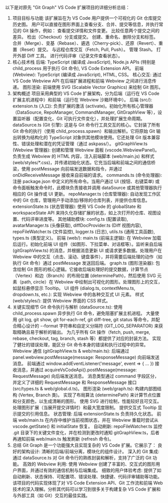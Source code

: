 以下是对原先 "Git Graph" VS Code 扩展项目的详细分析总结：
1. 项目目标与功能
该扩展旨在为 VS Code 用户提供一个可视化的 Git 仓库提交历史图。
用户可以直接在图形界面上查看分支、合并、提交等信息，并执行常见的 Git 操作，例如：
查看提交详情和文件变更。
比较任意两个提交之间的差异。
检出（Checkout）分支或提交。
创建、重命名、删除分支和标签。
合并（Merge）、变基（Rebase）、遴选（Cherry-pick）、还原（Revert）、重置（Reset）提交。
与远程仓库交互（Fetch, Pull, Push）。
管理 Stash。
打开外部 Diff 工具。
进行代码评审（记录文件查看状态）。
2. 核心技术栈
后端: TypeScript (编译成 JavaScript), Node.js APIs (特别是 child_process 用于执行 Git 命令), VS Code Extension API。
前端 (Webview): TypeScript (编译成 JavaScript), HTML, CSS。
核心交互: 通过 VS Code Webview API 在后端扩展进程和前端 Webview 之间进行消息传递。
图形渲染: 前端使用 SVG (Scalable Vector Graphics) 来绘制 Git 图形。
3. 架构概述
项目采用典型的 VS Code 扩展架构，分为后端（运行在 VS Code 扩展主机进程中）和前端（运行在 Webview 沙箱环境中）。
后端 (src/):
extension.ts (入口): 负责扩展的激活 (activate)。初始化所有核心管理器（DataSource, RepoManager, CommandManager, GitGraphView 等），设置监听器（配置变化、Git 可执行文件变化），并处理扩展生命周期。
dataSource.ts (Git 引擎): 这是与 Git 命令行工具交互的核心。它封装了所有 Git 命令的执行（使用 child_process.spawn）和输出解析。它将原始 Git 输出转换为结构化的 TypeScript 对象供其他模块使用。它还处理 Git 版本兼容性、错误处理和潜在的凭证管理（通过 askpass/）。
gitGraphView.ts (Webview 管理器): 创建和管理 Webview 面板 (vscode.WebviewPanel)。负责生成 Webview 的 HTML 内容，注入前端脚本 (web/main.js) 和样式 (web/styles/*.css)，并传递初始化状态。它充当后端和前端之间的通信桥梁，使用 postMessage 向前端发送数据和指令，并通过 onDidReceiveMessage 接收来自前端的请求。
commands.ts (命令处理器): 注册 package.json 中定义的所有命令。当用户通过 UI (按钮、右键菜单) 或命令面板触发命令时，此模块负责接收并调用 dataSource 或其他管理器执行相应的 Git 操作或 UI 更新。
repoManager.ts (仓库管理器): 自动发现工作区中的 Git 仓库，管理用户手动添加/移除的仓库列表，并提供仓库信息。
extensionState.ts (状态管理器): 使用 VS Code 的 globalState 和 workspaceState API 来持久化存储扩展的状态，如上次打开的仓库、视图设置、代码评审进度等。
其他辅助模块: config.ts (配置读取), avatarManager.ts (头像获取), diffDocProvider.ts (Diff 视图内容), repoFileWatcher.ts (文件监控), logger.ts (日志), utils.ts (通用工具函数), types.ts (类型定义)。
前端 (web/):
main.ts (前端主逻辑): 在 Webview 加载后运行。初始化前端 UI 组件（如图形、下拉菜单、对话框等）。监听来自后端 (gitGraphView.ts) 的消息，并根据消息更新 UI 或请求更多数据。处理用户在 Webview 中的交互（点击、滚动、键盘事件），并将需要后端处理的动作（如执行 Git 命令）通过 postMessage 发送回后端。
graph.ts (图形渲染器): 包含绘制 Git 图形的核心逻辑。它接收后端处理好的提交数据，计算节点（Vertex）和边（Branch）的布局位置 (determinePath)，然后使用 SVG 元素（path, circle）在 Webview 中绘制出可视化的图形。处理图形上的交互，如鼠标悬停显示 Tooltip。
UI 组件 (dialog.ts, contextMenu.ts, dropdown.ts, etc.): 实现 Webview 中的各种交互式 UI 元素。
样式 (web/styles/): 提供 Webview 界面的 CSS 样式。
4. 关键实现细节
Git 命令执行与解析 (dataSource.ts):
使用 child_process.spawn 异步执行 Git 命令，避免阻塞扩展主机进程。
大量使用 git log, git show, git for-each-ref, git diff-tree, git status 等命令，并配合精心设计的 --format 字符串和自定义分隔符 (GIT_LOG_SEPARATOR) 来获取精确且易于解析的输出。
为几乎所有 Git 操作（fetch, push, merge, rebase, checkout, tag, branch, stash 等）都提供了对应的封装方法。
实现了健壮的错误处理，能区分 Git 命令本身的错误和执行过程中的异常。
Webview 通信 (gitGraphView.ts & web/main.ts):
后端通过 panel.webview.postMessage(message: ResponseMessage) 向前端发送消息。
前端通过 window.addEventListener('message', event => { ... }) 接收消息，并通过 acquireVsCodeApi().postMessage(message: RequestMessage) 向后端发送消息。
消息类型通过 command 字段区分，并定义了详细的 RequestMessage 和 ResponseMessage 接口 (src/types.ts & web/global.d.ts)。
图形渲染 (web/graph.ts):
构建内部图结构 (Vertex, Branch 类)。
实现了布局算法 (determinePath) 来计算节点位置和分支颜色，以生成清晰的图形。
使用 SVG 进行绘制，性能较好且可交互。
处理图形扩展（当展开提交详情时）和最大宽度限制。
提供交互式 Tooltip 显示提交的引用信息。
状态管理:
后端 extensionState.ts 负责持久化状态。
前端 web/main.ts 在内存中维护当前视图状态，并在 Webview 重载时尝试从 vscode.getState() 和 initialState 恢复。
自动刷新: repoFileWatcher.ts 监控 .git 目录下的关键文件变化，并在检测到更改时通知 gitGraphView.ts，后者再通知前端 web/main.ts 触发刷新 (refresh 命令)。
5. 总结
Git Graph 是一个功能强大且实现复杂的 VS Code 扩展。它展示了：
良好的架构设计: 清晰的后端/前端分离，模块化的组件设计。
深入的 Git 集成: 通过 dataSource.ts 对 Git 命令行的熟练封装和解析，支持了广泛的 Git 功能。
高效的 Webview 利用: 使用 Webview 创建了丰富的、交互式的图形用户界面，并通过有效的通信机制与后端集成。
细致的用户体验考虑: 提供了如自动刷新、状态保持、可配置项、错误处理、快捷键、代码评审辅助等功能。
该项目的代码实现体现了对 VS Code Extension API、Git 工作流和前端 Web 技术的深入理解。分析其代码可以学习到很多关于构建复杂 VS Code 扩展和与外部工具（如 Git）交互的最佳实践。